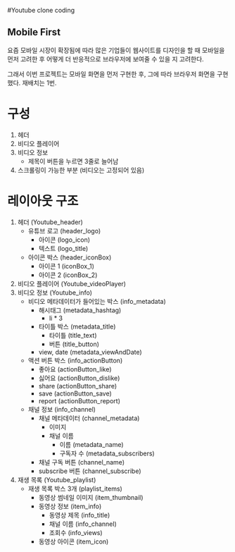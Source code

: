 #Youtube clone coding

## Mobile First

요즘 모바일 시장이 확장됨에 따라 많은 기업들이 웹사이트를 디자인을 할 때 모바일을 먼저 고려한 후 어떻게 더 반응적으로 브라우저에 보여줄 수 있을 지 고려한다.

그래서 이번 프로젝트는 모바일 화면을 먼저 구현한 후, 그에 따라 브라우저 화면을 구현했다. 재배치는 1번.

# 구성

1. 헤더
2. 비디오 플레이어
3. 비디오 정보
   - 제목이 버튼을 누르면 3줄로 늘어남
4. 스크롤링이 가능한 부분 (비디오는 고정되어 있음)

# 레이아웃 구조

1. 헤더 (Youtube_header)
   - 유튜브 로고 (header_logo)
     - 아이콘 (logo_icon)
     - 텍스트 (logo_title)
   - 아이콘 박스 (header_iconBox)
     - 아이콘 1 (iconBox_1)
     - 아이콘 2 (iconBox_2)
2. 비디오 플레이어 (Youtube_videoPlayer)
3. 비디오 정보 (Youtube_info)
   - 비디오 메타데이터가 들어있는 박스 (info_metadata)
     - 해시태그 (metadata_hashtag)
       - li \* 3
     - 타이틀 박스 (metadata_title)
       - 타이틀 (title_text)
       - 버튼 (title_button)
     - view, date (metadata_viewAndDate)
   - 액션 버튼 박스 (info_actionButton)
     - 좋아요 (actionButton_like)
     - 싫어요 (actionButton_dislike)
     - share (actionButton_share)
     - save (actionButton_save)
     - report (actionButton_report)
   - 채널 정보 (info_channel)
     - 채널 메타데이터 (channel_metadata)
       - 이미지
       - 채널 이름
         - 이름 (metadata_name)
         - 구독자 수 (metadata_subscribers)
     - 채널 구독 버튼 (channel_name)
     - subscribe 버튼 (channel_subscribe)
4. 재생 목록 (Youtube_playlist)
   - 재생 목록 박스 3개 (playlist_items)
     - 동영상 썸네일 이미지 (item_thumbnail)
     - 동영상 정보 (item_info)
       - 동영상 제목 (info_title)
       - 채널 이름 (info_channel)
       - 조회수 (info_views)
     - 동영상 아이콘 (item_icon)
